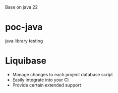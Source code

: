 Base on java 22
# poc-java
java library testing

# Liquibase
- Manage changes to each project database script
- Easily integrate into your CI
- Provide certain extended support
